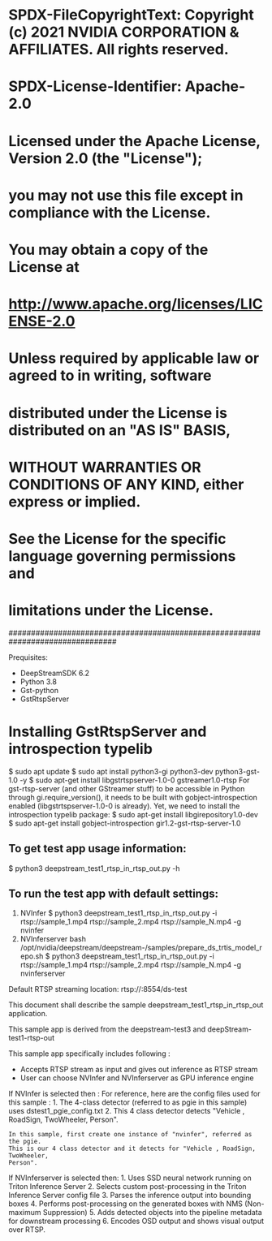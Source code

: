 
# SPDX-FileCopyrightText: Copyright (c) 2021 NVIDIA CORPORATION & AFFILIATES. All rights reserved.
# SPDX-License-Identifier: Apache-2.0
#
# Licensed under the Apache License, Version 2.0 (the "License");
# you may not use this file except in compliance with the License.
# You may obtain a copy of the License at
#
# http://www.apache.org/licenses/LICENSE-2.0
#
# Unless required by applicable law or agreed to in writing, software
# distributed under the License is distributed on an "AS IS" BASIS,
# WITHOUT WARRANTIES OR CONDITIONS OF ANY KIND, either express or implied.
# See the License for the specific language governing permissions and
# limitations under the License.
################################################################################

Prequisites:
- DeepStreamSDK 6.2
- Python 3.8
- Gst-python
- GstRtspServer



Installing GstRtspServer and introspection typelib
===================================================
$ sudo apt update
$ sudo apt install python3-gi python3-dev python3-gst-1.0 -y
$ sudo apt-get install libgstrtspserver-1.0-0 gstreamer1.0-rtsp
For gst-rtsp-server (and other GStreamer stuff) to be accessible in
Python through gi.require_version(), it needs to be built with
gobject-introspection enabled (libgstrtspserver-1.0-0 is already).
Yet, we need to install the introspection typelib package:
$ sudo apt-get install libgirepository1.0-dev
$ sudo apt-get install gobject-introspection gir1.2-gst-rtsp-server-1.0

To get test app usage information:
-----------------------------------
  $ python3 deepstream_test1_rtsp_in_rtsp_out.py -h
  
To run the test app with default settings:
------------------------------------------
  1) NVInfer
      $ python3 deepstream_test1_rtsp_in_rtsp_out.py -i rtsp://sample_1.mp4 rtsp://sample_2.mp4 rtsp://sample_N.mp4  -g nvinfer
  2) NVInferserver
      bash /opt/nvidia/deepstream/deepstream-<Version>/samples/prepare_ds_trtis_model_repo.sh
      $ python3 deepstream_test1_rtsp_in_rtsp_out.py -i rtsp://sample_1.mp4 rtsp://sample_2.mp4 rtsp://sample_N.mp4  -g nvinferserver
  
Default RTSP streaming location:
  rtsp://<server IP>:8554/ds-test

This document shall describe the sample deepstream_test1_rtsp_in_rtsp_out application.

This sample app is derived from the deepstream-test3 and deepStream-test1-rtsp-out

This sample app specifically includes following : 
  - Accepts RTSP stream as input and gives out inference as RTSP stream
  - User can choose NVInfer and NVInferserver as GPU inference engine

  If NVInfer is selected then : 
    For reference, here are the config files used for this sample :
    1. The 4-class detector (referred to as pgie in this sample) uses
        dstest1_pgie_config.txt
    2. This 4 class detector detects "Vehicle , RoadSign, TwoWheeler, Person".


    In this sample, first create one instance of "nvinfer", referred as the pgie.
    This is our 4 class detector and it detects for "Vehicle , RoadSign, TwoWheeler,
    Person".

  If NVInferserver is selected then:
    1. Uses SSD neural network running on Triton Inference Server
    2. Selects custom post-processing in the Triton Inference Server config file
    3. Parses the inference output into bounding boxes
    4. Performs post-processing on the generated boxes with NMS (Non-maximum Suppression)
    5. Adds detected objects into the pipeline metadata for downstream processing
    6. Encodes OSD output and shows visual output over RTSP.

